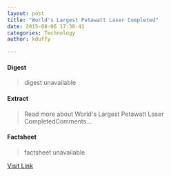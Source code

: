 ```yaml
---
layout: post
title: "World's Largest Petawatt Laser Completed"
date: 2015-08-06 17:38:41
categories: Technology
author: kduffy

---
```



#### Digest
>digest unavailable

#### Extract
>Read more about World&#039;s Largest Petawatt Laser CompletedComments...

#### Factsheet
>factsheet unavailable

[Visit Link](http://www.pddnet.com/news/2015/08/worlds-largest-petawatt-laser-completed)


